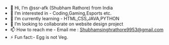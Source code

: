- 👋 Hi, I’m @ssr-afk (Shubham Rathore) from India   
- 👀 I’m interested in - Coding,Gaming,Esports etc.   
- 🌱 I’m currently learning - HTML,CSS,JAVA,PYTHON
- 💞️ I’m looking to collaborate on website design project  
- 📫 How to reach me - Email me : Shubhamsinghrathore9953@gmail.com
- ⚡ Fun fact:- Egg is not Veg.

<!---
ssr-afk/ssr-afk is a ✨ special ✨ repository because its `README.md` (this file) appears on your GitHub profile.
You can click the Preview link to take a look at your changes.
--->
